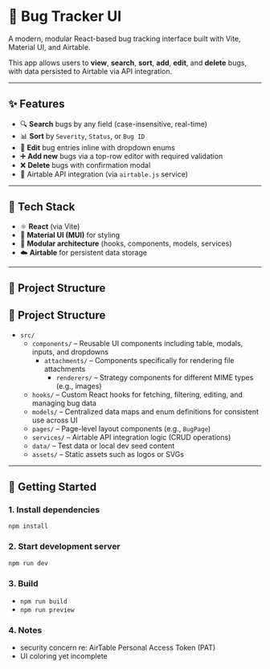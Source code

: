 # 🐞 Bug Tracker UI

A modern, modular React-based bug tracking interface built with Vite, Material UI, and Airtable.

This app allows users to **view**, **search**, **sort**, **add**, **edit**, and **delete** bugs, with data persisted to Airtable via API integration.

---

## ✨ Features

- 🔍 **Search** bugs by any field (case-insensitive, real-time)
- 📊 **Sort** by `Severity`, `Status`, or `Bug ID`
- 📝 **Edit** bug entries inline with dropdown enums
- ➕ **Add new** bugs via a top-row editor with required validation
- ❌ **Delete** bugs with confirmation modal
- 💾 Airtable API integration (via `airtable.js` service)

---

## 🧱 Tech Stack

- ⚛️ **React** (via Vite)
- 🎨 **Material UI (MUI)** for styling
- 🧩 **Modular architecture** (hooks, components, models, services)
- ☁️ **Airtable** for persistent data storage

---

## 📁 Project Structure

## 📁 Project Structure

- `src/`
    - `components/` – Reusable UI components including table, modals, inputs, and dropdowns
        - `attachments/` – Components specifically for rendering file attachments
            - `renderers/` – Strategy components for different MIME types (e.g., images)
    - `hooks/` – Custom React hooks for fetching, filtering, editing, and managing bug data
    - `models/` – Centralized data maps and enum definitions for consistent use across UI
    - `pages/` – Page-level layout components (e.g., `BugPage`)
    - `services/` – Airtable API integration logic (CRUD operations)
    - `data/` – Test data or local dev seed content
    - `assets/` – Static assets such as logos or SVGs
---

## 🚀 Getting Started

### 1. Install dependencies
`npm install`

### 2. Start development server
`npm run dev`

### 3. Build
- `npm run build`
- `npm run preview`

### 4. Notes
- security concern re: AirTable Personal Access Token (PAT)
- UI coloring yet incomplete
